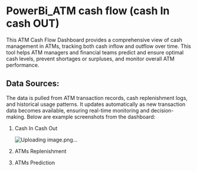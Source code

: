 # PowerBi_ATM cash flow (cash In cash OUT)

This ATM Cash Flow Dashboard provides a comprehensive view of cash management in ATMs, tracking both cash inflow and outflow over time. This tool helps ATM managers and financial teams predict and ensure optimal cash levels, prevent shortages or surpluses, and monitor overall ATM performance.

## Data Sources:
The data is pulled from ATM transaction records, cash replenishment logs, and historical usage patterns. It updates automatically as new transaction data becomes available, ensuring real-time monitoring and decision-making.
Below are example screenshots from the dashboard:
1. Cash In Cash Out

   ![Uploading image.png…]()

3. ATMs Replenishment
4. ATMs Prediction
